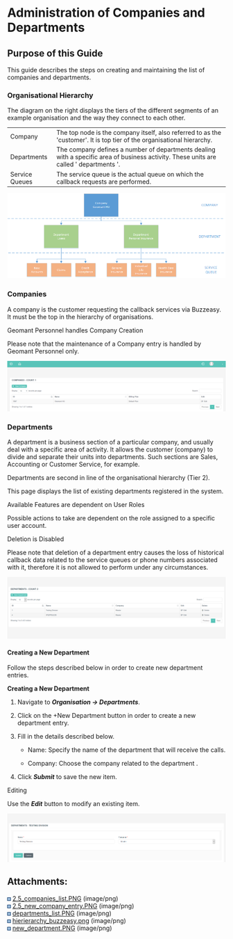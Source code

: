 # Administration of Companies and Departments

## Purpose of this Guide

This guide describes the steps on creating and maintaining the list of
companies and departments. 

### Organisational Hierarchy

The diagram on the right displays the tiers of the different segments of
an example organisation and the way they connect to each other. 

|                |                                                                                                                                        |
|----------------|----------------------------------------------------------------------------------------------------------------------------------------|
| Company        | The top node is the company itself, also referred to as the 'customer'. It is top tier of the organisational hierarchy.                |
| Departments    | The company defines a number of departments dealing with a specific area of business activity. These units are called ' departments '. |
| Service Queues | The service queue is the actual queue on which the callback requests are performed.                                                    |

![](attachments/12715197/12715201.png)

### Companies

A company is the customer requesting the callback services via Buzzeasy.
It must be the top in the hierarchy of organisations. 

Geomant Personnel handles Company Creation

Please note that the maintenance of a Company entry is handled by
Geomant Personnel only.

![](attachments/12715197/12715198.png)

### Departments

A department is a business section of a particular company, and usually
deal with a specific area of activity. It allows the customer (company)
to divide and separate their units into departments. Such sections are
Sales, Accounting or Customer Service, for example. 

Departments are second in line of the organisational hierarchy (Tier
2). 

This page displays the list of existing departments registered in the
system. 

Available Features are dependent on User Roles

Possible actions to take are dependent on the role assigned to a
specific user account.

Deletion is Disabled

Please note that deletion of a department entry causes the loss of
historical callback data related to the service queues or phone numbers
associated with it, therefore it is not allowed to perform under any
circumstances.

![](attachments/12715197/12715200.png)

#### Creating a New Department

Follow the steps described below in order to create new department
entries.

**Creating a New Department**

1.  Navigate to ***Organisation → Departments***.  
2.  Click on the +New Department button in order to create a new
    department entry.  
3.  Fill in the details described below.  

    -   Name: Specify the name of the department that will receive the
        calls.

    -   Company: Choose the company related to the department .

4.  Click ***Submit*** to save the new item.

Editing

Use the ***Edit*** button to modify an existing item.

![](attachments/12715197/12715202.png)

## Attachments:

![](images/icons/bullet_blue.gif)
[2.5\_companies\_list.PNG](attachments/12715197/12715198.png)
(image/png)  
![](images/icons/bullet_blue.gif)
[2.5\_new\_company\_entry.PNG](attachments/12715197/12715199.png)
(image/png)  
![](images/icons/bullet_blue.gif)
[departments\_list.PNG](attachments/12715197/12715200.png) (image/png)  
![](images/icons/bullet_blue.gif)
[hierierarchy\_buzzeasy.png](attachments/12715197/12715201.png)
(image/png)  
![](images/icons/bullet_blue.gif)
[new\_department.PNG](attachments/12715197/12715202.png) (image/png)  

